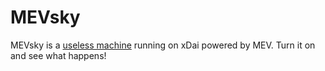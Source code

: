 # MEVsky

MEVsky is a [useless machine](https://en.wikipedia.org/wiki/Useless_machine) running on xDai powered by MEV. Turn it on and see what happens!
